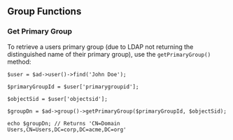 ## Group Functions

### Get Primary Group

To retrieve a users primary group (due to LDAP not returning the distinguished name of their primary group), use the
`getPrimaryGroup()` method:

    $user = $ad->user()->find('John Doe');
    
    $primaryGroupId = $user['primarygroupid'];
    
    $objectSid = $user['objectsid'];
    
    $groupDn = $ad->group()->getPrimaryGroup($primaryGroupId, $objectSid);
    
    echo $groupDn; // Returns 'CN=Domain Users,CN=Users,DC=corp,DC=acme,DC=org'
